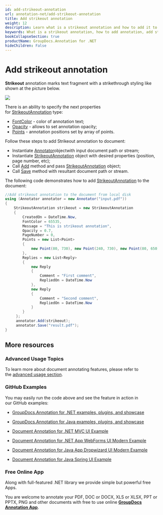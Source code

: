 ```yaml
---
id: add-strikeout-annotation
url: annotation-net/add-strikeout-annotation
title: Add strikeout annotation
weight: 12
description: Learn what is a strikeout annotation and how to add it to a document programmatically using GroupDocs.Annotation for .NET.
keywords: What is a strikeout annotation, how to add annotation, add strikeout annotation
bookCollapseSection: true
productName: GroupDocs.Annotation for .NET
hideChildren: False
---
```


# Add strikeout annotation

**Strikeout** annotation marks text fragment with a strikethrough styling like shown at the picture below.

![](images/annotation-net/add-strikeout-annotation_0.png)

There is an ability to specify the next properties for [StrikeoutAnnotation](https://apireference.groupdocs.com/net/annotation/groupdocs.annotation.models.annotationmodels/strikeoutannotation) type:

*   [FontColor](https://apireference.groupdocs.com/annotation/net/groupdocs.annotation.models.annotationmodels/strikeoutannotation/properties/fontcolor) - color of annotation text;
*   [Opacity](https://apireference.groupdocs.com/annotation/net/groupdocs.annotation.models.annotationmodels/areaannotation/properties/opacity) - allows to set annotation opacity;
*   [Points](https://apireference.groupdocs.com/annotation/net/groupdocs.annotation.models.annotationmodels/strikeoutannotation/properties/points) - annotation positions set by array of points.  
      
    

Follow these steps to add Strikeout annotation to document:

*   Instantiate [Annotator](https://apireference.groupdocs.com/net/annotation/groupdocs.annotation/annotator)objectwith input document path or stream;
*   Instantiate [StrikeoutAnnotation](https://apireference.groupdocs.com/net/annotation/groupdocs.annotation.models.annotationmodels/strikeoutannotation) object with desired properties (position, page number, etc);
*   Call [Add](https://apireference.groupdocs.com/net/annotation/groupdocs.annotation/annotator/methods/add) method and pass [StrikeoutAnnotation](https://apireference.groupdocs.com/net/annotation/groupdocs.annotation.models.annotationmodels/strikeoutannotation) object;
*   Call [Save](https://apireference.groupdocs.com/net/annotation/groupdocs.annotation/annotator/methods/save/index) method with resultant document path or stream.

  

The following code demonstrates how to add [StrikeoutAnnotation](https://apireference.groupdocs.com/net/annotation/groupdocs.annotation.models.annotationmodels/strikeoutannotation) to the document:

```csharp
//Add strikeout annotation to the document from local disk
using (Annotator annotator = new Annotator("input.pdf"))
{
	StrikeoutAnnotation strikeout = new StrikeoutAnnotation
    {
    	CreatedOn = DateTime.Now,
        FontColor = 65535,
        Message = "This is strikeout annotation",
        Opacity = 0.7,
        PageNumber = 0,
        Points = new List<Point>
        {
        	new Point(80, 730), new Point(240, 730), new Point(80, 650), new Point(240, 650)
        },
        Replies = new List<Reply>
        {
        	new Reply
            {
             	Comment = "First comment",
                RepliedOn = DateTime.Now
            },
            new Reply
            {
            	Comment = "Second comment",
                RepliedOn = DateTime.Now
            }
        }
     };
     annotator.Add(strikeout);
     annotator.Save("result.pdf");
}
```

## More resources

### Advanced Usage Topics

To learn more about document annotating features, please refer to the [advanced usage section](https://docs.groupdocs.com/display/annotationnet/Advanced+usage).

### GitHub Examples

You may easily run the code above and see the feature in action in our GitHub examples:

*   [GroupDocs.Annotation for .NET examples, plugins, and showcase](https://github.com/groupdocs-annotation/GroupDocs.Annotation-for-.NET)
    
*   [GroupDocs.Annotation for Java examples, plugins, and showcase](https://github.com/groupdocs-annotation/GroupDocs.Annotation-for-Java)
    
*   [Document Annotation for .NET MVC UI Example](https://github.com/groupdocs-annotation/GroupDocs.Annotation-for-.NET-MVC) 
    
*   [Document Annotation for .NET App WebForms UI Modern Example](https://github.com/groupdocs-annotation/GroupDocs.Annotation-for-.NET-WebForms)
    
*   [Document Annotation for Java App Dropwizard UI Modern Example](https://github.com/groupdocs-annotation/GroupDocs.Annotation-for-Java-Dropwizard)
    
*   [Document Annotation for Java Spring UI Example](https://github.com/groupdocs-annotation/GroupDocs.Annotation-for-Java-Spring)
    

### Free Online App

Along with full-featured .NET library we provide simple but powerful free Apps.

You are welcome to annotate your PDF, DOC or DOCX, XLS or XLSX, PPT or PPTX, PNG and other documents with free to use online **[GroupDocs Annotation App](https://products.groupdocs.app/annotation)**.
